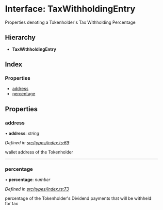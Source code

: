 # Interface: TaxWithholdingEntry

Properties denoting a Tokenholder's Tax Withholding Percentage

## Hierarchy

* **TaxWithholdingEntry**

## Index

### Properties

* [address](_types_index_.taxwithholdingentry.md#address)
* [percentage](_types_index_.taxwithholdingentry.md#percentage)

## Properties

###  address

• **address**: *string*

*Defined in [src/types/index.ts:69](https://github.com/PolymathNetwork/polymath-sdk/blob/45453ad/src/types/index.ts#L69)*

wallet address of the Tokenholder

___

###  percentage

• **percentage**: *number*

*Defined in [src/types/index.ts:73](https://github.com/PolymathNetwork/polymath-sdk/blob/45453ad/src/types/index.ts#L73)*

percentage of the Tokenholder's Dividend payments that will be withheld for tax
